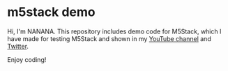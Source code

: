 # m5stack demo
Hi, I'm NANANA. This repository includes demo code for M5Stack, which I have made for testing M5Stack and shown in my [YouTube channel](https://www.youtube.com/channel/UCYePVZWW-uxKjr-wpuL6clg) and [Twitter](https://twitter.com/nananauno).

Enjoy coding!
